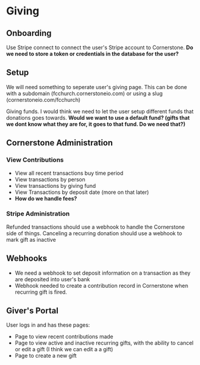 # Giving
## Onboarding
Use Stripe connect to connect the user's Stripe account to Cornerstone.  **Do we need to store a token or credentials in the database for the user?**

## Setup
We will need something to seperate user's giving page.  This can be done with a subdomain (fcchurch.cornerstoneio.com) or using a slug (cornerstoneio.com/fcchurch)

Giving funds.  I would think we need to let the user setup different funds that donations goes towards.  **Would we want to use a default fund? (gifts that we dont know what they are for, it goes to that fund.  Do we need that?)**

## Cornerstone Administration
### View Contributions
* View all recent transactions buy time period
* View transactions by person
* View transactions by giving fund
* View Transactions by deposit date (more on that later)
* **How do we handle fees?**

### Stripe Administration
Refunded transactions should use a webhook to handle the Cornerstone side of things.
Canceling a recurring donation should use a webhook to mark gift as inactive

## Webhooks
* We need a webhook to set deposit information on a transaction as they are deposited into user's bank
* Webhook needed to create a contribution record in Cornerstone when recurring gift is fired.

## Giver's Portal
User logs in and has these pages:

* Page to view recent contributions made
* Page to view active and inactive recurring gifts, with the ability to cancel or edit a gift (I think we can edit a a gift)
* Page to create a new gift

